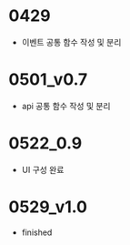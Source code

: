 # 0429

- 이벤트 공통 함수 작성 및 분리

# 0501_v0.7

- api 공통 함수 작성 및 분리

# 0522_0.9

- UI 구성 완료

# 0529_v1.0

- finished
